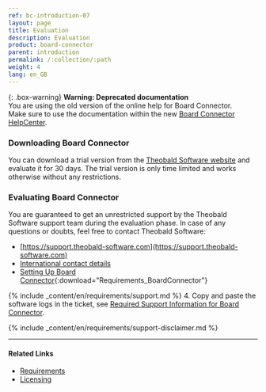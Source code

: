 ```yaml
---
ref: bc-introduction-07
layout: page
title: Evaluation
description: Evaluation
product: board-connector
parent: introduction
permalink: /:collection/:path
weight: 4
lang: en_GB
---
```


{: .box-warning}
**Warning: Deprecated documentation** <br>
You are using the old version of the online help for Board Connector.<br>
Make sure to use the documentation within the new [Board Connector HelpCenter](https://helpcenter.theobald-software.com/board-connector/documentation/introduction/).

### Downloading Board Connector

You can download a trial version from the [Theobald Software website](https://theobald-software.com/en/download-trial/) and evaluate it for 30 days.
The trial version is only time limited and works otherwise without any restrictions.

### Evaluating Board Connector
You are guaranteed to get an unrestricted support by the Theobald Software support team during the evaluation phase.
In case of any questions or doubts, feel free to contact Theobald Software: <br>
- [https://support.theobald-software.com](https://support.theobald-software.com)
- [International contact details](https://theobald-software.com/en/contact/)
- [Setting Up Board Connector](/docs/sap-customizing/Requirements_BoardConnector.pdf){:download="Requirements_BoardConnector"}

<!---
### Support
-->
{% include _content/en/requirements/support.md %}
4. Copy and paste the software logs in the ticket, see [Required Support Information for Board Connector](https://support.theobald-software.com/helpdesk/KB/View/14975-required-support-information-for-board-connector).

{% include _content/en/requirements/support-disclaimer.md %}

****
#### Related Links
- [Requirements](./requirements)
- [Licensing](./license)